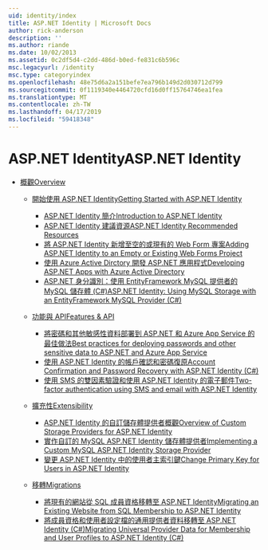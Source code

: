 ```yaml
---
uid: identity/index
title: ASP.NET Identity | Microsoft Docs
author: rick-anderson
description: ''
ms.author: riande
ms.date: 10/02/2013
ms.assetid: 0c2df5d4-c2dd-486d-b0ed-fe831c6b596c
msc.legacyurl: /identity
msc.type: categoryindex
ms.openlocfilehash: 48e75d6a2a151befe7ea796b149d2d030712d799
ms.sourcegitcommit: 0f1119340e4464720cfd16d0ff15764746ea1fea
ms.translationtype: MT
ms.contentlocale: zh-TW
ms.lasthandoff: 04/17/2019
ms.locfileid: "59418348"
---
```

# <a name="aspnet-identity"></a><span data-ttu-id="7b33c-102">ASP.NET Identity</span><span class="sxs-lookup"><span data-stu-id="7b33c-102">ASP.NET Identity</span></span>

- [<span data-ttu-id="7b33c-103">概觀</span><span class="sxs-lookup"><span data-stu-id="7b33c-103">Overview</span></span>](overview/index.md)

    - [<span data-ttu-id="7b33c-104">開始使用 ASP.NET Identity</span><span class="sxs-lookup"><span data-stu-id="7b33c-104">Getting Started with ASP.NET Identity</span></span>](overview/getting-started/index.md)

        - [<span data-ttu-id="7b33c-105">ASP.NET Identity 簡介</span><span class="sxs-lookup"><span data-stu-id="7b33c-105">Introduction to ASP.NET Identity</span></span>](overview/getting-started/introduction-to-aspnet-identity.md)
        - [<span data-ttu-id="7b33c-106">ASP.NET Identity 建議資源</span><span class="sxs-lookup"><span data-stu-id="7b33c-106">ASP.NET Identity Recommended Resources</span></span>](overview/getting-started/aspnet-identity-recommended-resources.md)
        - [<span data-ttu-id="7b33c-107">將 ASP.NET Identity 新增至空的或現有的 Web Form 專案</span><span class="sxs-lookup"><span data-stu-id="7b33c-107">Adding ASP.NET Identity to an Empty or Existing Web Forms Project</span></span>](overview/getting-started/adding-aspnet-identity-to-an-empty-or-existing-web-forms-project.md)
        - [<span data-ttu-id="7b33c-108">使用 Azure Active Dirctory 開發 ASP.NET 應用程式</span><span class="sxs-lookup"><span data-stu-id="7b33c-108">Developing ASP.NET Apps with Azure Active Directory</span></span>](overview/getting-started/developing-aspnet-apps-with-windows-azure-active-directory.md)
        - [<span data-ttu-id="7b33c-109">ASP.NET 身分識別：使用 EntityFramework MySQL 提供者的 MySQL 儲存體 (C#)</span><span class="sxs-lookup"><span data-stu-id="7b33c-109">ASP.NET Identity: Using MySQL Storage with an EntityFramework MySQL Provider (C#)</span></span>](overview/getting-started/aspnet-identity-using-mysql-storage-with-an-entityframework-mysql-provider.md)
    - [<span data-ttu-id="7b33c-110">功能與 API</span><span class="sxs-lookup"><span data-stu-id="7b33c-110">Features & API</span></span>](overview/features-api/index.md)

        - [<span data-ttu-id="7b33c-111">將密碼和其他敏感性資料部署到 ASP.NET 和 Azure App Service 的最佳做法</span><span class="sxs-lookup"><span data-stu-id="7b33c-111">Best practices for deploying passwords and other sensitive data to ASP.NET and Azure App Service</span></span>](overview/features-api/best-practices-for-deploying-passwords-and-other-sensitive-data-to-aspnet-and-azure.md)
        - [<span data-ttu-id="7b33c-112">使用 ASP.NET Identity 的帳戶確認和密碼復原</span><span class="sxs-lookup"><span data-stu-id="7b33c-112">Account Confirmation and Password Recovery with ASP.NET Identity (C#)</span></span>](overview/features-api/account-confirmation-and-password-recovery-with-aspnet-identity.md)
        - [<span data-ttu-id="7b33c-113">使用 SMS 的雙因素驗證和使用 ASP.NET Identity 的電子郵件</span><span class="sxs-lookup"><span data-stu-id="7b33c-113">Two-factor authentication using SMS and email with ASP.NET Identity</span></span>](overview/features-api/two-factor-authentication-using-sms-and-email-with-aspnet-identity.md)
    - [<span data-ttu-id="7b33c-114">擴充性</span><span class="sxs-lookup"><span data-stu-id="7b33c-114">Extensibility</span></span>](overview/extensibility/index.md)

        - [<span data-ttu-id="7b33c-115">ASP.NET Identity 的自訂儲存體提供者概觀</span><span class="sxs-lookup"><span data-stu-id="7b33c-115">Overview of Custom Storage Providers for ASP.NET Identity</span></span>](overview/extensibility/overview-of-custom-storage-providers-for-aspnet-identity.md)
        - [<span data-ttu-id="7b33c-116">實作自訂的 MySQL ASP.NET Identity 儲存體提供者</span><span class="sxs-lookup"><span data-stu-id="7b33c-116">Implementing a Custom MySQL ASP.NET Identity Storage Provider</span></span>](overview/extensibility/implementing-a-custom-mysql-aspnet-identity-storage-provider.md)
        - [<span data-ttu-id="7b33c-117">變更 ASP.NET Identity 中的使用者主索引鍵</span><span class="sxs-lookup"><span data-stu-id="7b33c-117">Change Primary Key for Users in ASP.NET Identity</span></span>](overview/extensibility/change-primary-key-for-users-in-aspnet-identity.md)
    - [<span data-ttu-id="7b33c-118">移轉</span><span class="sxs-lookup"><span data-stu-id="7b33c-118">Migrations</span></span>](overview/migrations/index.md)

        - [<span data-ttu-id="7b33c-119">將現有的網站從 SQL 成員資格移轉至 ASP.NET Identity</span><span class="sxs-lookup"><span data-stu-id="7b33c-119">Migrating an Existing Website from SQL Membership to ASP.NET Identity</span></span>](overview/migrations/migrating-an-existing-website-from-sql-membership-to-aspnet-identity.md)
        - [<span data-ttu-id="7b33c-120">將成員資格和使用者設定檔的通用提供者資料移轉至 ASP.NET Identity (C#)</span><span class="sxs-lookup"><span data-stu-id="7b33c-120">Migrating Universal Provider Data for Membership and User Profiles to ASP.NET Identity (C#)</span></span>](overview/migrations/migrating-universal-provider-data-for-membership-and-user-profiles-to-aspnet-identity.md)
